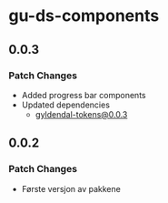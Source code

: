 # gu-ds-components

## 0.0.3

### Patch Changes

- Added progress bar components
- Updated dependencies
  - gyldendal-tokens@0.0.3

## 0.0.2

### Patch Changes

- Første versjon av pakkene
